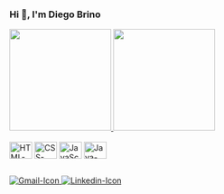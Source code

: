 ### Hi 👋, I'm Diego Brino

<div>
  <a href="https://github.com/Diego-Brino">
  <img height="180em" src="https://github-readme-stats.vercel.app/api?username=Diego-Brino&show_icons=true&theme=dracula&include_all_commits=true&count_private=true"/>
  <img height="180em" src="https://github-readme-stats.vercel.app/api/top-langs/?username=Diego-Brino&layout-compact&langs_count=16&theme=dracula"/>
</div>

<div style="display: inline-block"><br>
  <img align="center" height="30" width="40" src="https://cdn.jsdelivr.net/gh/devicons/devicon/icons/html5/html5-original.svg" alt="HTML-Icon">
  <img align="center" height="30" width="40" src="https://cdn.jsdelivr.net/gh/devicons/devicon/icons/css3/css3-original.svg" alt="CSS-Icon">
  <img align="center" height="30" width="40" src="https://cdn.jsdelivr.net/gh/devicons/devicon/icons/javascript/javascript-original.svg" alt="JavaScript-Icon">
  <img align="center" height="30" width="40" src="https://cdn.jsdelivr.net/gh/devicons/devicon/icons/java/java-original.svg" alt="Java-Icon">
</div>

##

<div>
    <a href="mailto:diego.simonaio@gmail.com" target="_blank">
      <img src="https://img.shields.io/badge/Gmail-D14836?style=for-the-badge&logo=gmail&logoColor=white" alt="Gmail-Icon">
    </a>
    <a href="https://www.linkedin.com/in/diego-brino/" target="_blank">
      <img src="https://img.shields.io/badge/LinkedIn-0077B5?style=for-the-badge&logo=linkedin&logoColor=white" alt="Linkedin-Icon">
    </a>
</div>
